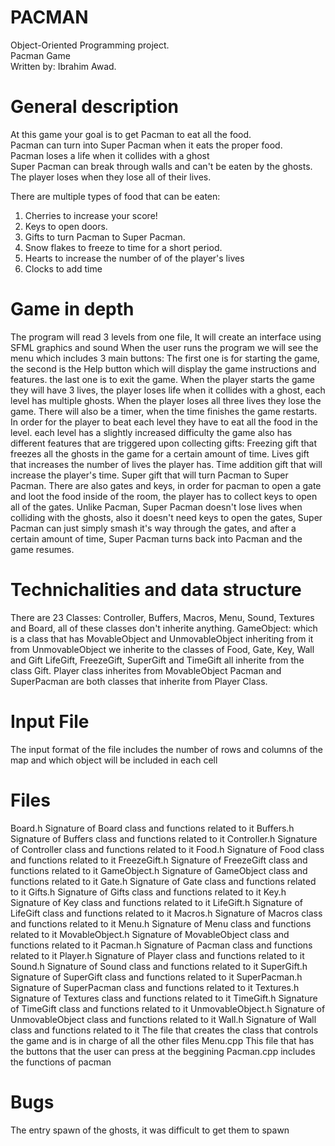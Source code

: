 # PACMAN
Object-Oriented Programming project.<br />
Pacman Game<br />
Written by: Ibrahim Awad.<br />

# General description
At this game your goal is to get Pacman to eat all the food.<br />
Pacman can turn into Super Pacman when it eats the proper food.<br />
Pacman loses a life when it collides with a ghost<br />
Super Pacman can break through walls and can't be eaten by the ghosts.<br />
The player loses when they lose all of their lives.<br />

There are multiple types of food that can be eaten:
1) Cherries to increase your score!
2) Keys to open doors.
3) Gifts to turn Pacman to Super Pacman.
4) Snow flakes to freeze to time for a short period.
5) Hearts to increase the number of of the player's lives
6) Clocks to add time

# Game in depth
The program will read 3 levels from one file, 
It will create an interface using SFML graphics and sound
When the user runs the program we will see the menu which includes
3 main buttons:
The first one is for starting the game, the second is the Help button 
which will display the game instructions and features.
the last one is to exit the game.
When the player starts the game they will have 3 lives, the player loses life 
when it collides with a ghost, each level has multiple ghosts. When the player 
loses all three lives they lose the game.
There will also be a timer, when the time finishes the game restarts.
In order for the player to beat each level they have to eat all the food in the 
level. 
each level has a slightly increased difficulty
the game also has different features that are triggered upon collecting gifts:
Freezing gift that freezes all the ghosts in the game for a certain amount of time.
Lives gift that increases the number of lives the player has.
Time addition gift that will increase the player's time.
Super gift that will turn Pacman to Super Pacman.
There are also gates and keys, in order for pacman to open a gate and loot the food
inside of the room, the player has to collect keys to open all of the gates.
Unlike Pacman, Super Pacman doesn't lose lives when colliding with the ghosts,
also it doesn't need keys to open the gates, Super Pacman can just simply smash it's
way through the gates, and after a certain amount of time, Super Pacman turns back into
Pacman and the game resumes.

# Technichalities and data structure
There are 23 Classes:
Controller, Buffers, Macros, Menu, Sound, Textures and Board, all of these classes don't
inherite anything.
GameObject: which is a class that has MovableObject and UnmovableObject inheriting from it
from UnmovableObject we inherite to the classes of Food, Gate, Key, Wall and Gift 
LifeGift, FreezeGift, SuperGift and TimeGift all inherite from the class Gift.
Player class inherites from MovableObject
Pacman and SuperPacman are both classes that inherite from Player Class.



# Input File
    
The input format of the file includes the number of rows and columns of the map
and which object will be included in each cell

# Files
Board.h
Signature of Board class and functions related to it
Buffers.h
Signature of Buffers class and functions related to it
Controller.h
Signature of Controller class and functions related to it
Food.h
Signature of Food class and functions related to it
FreezeGift.h
Signature of FreezeGift class and functions related to it
GameObject.h
Signature of GameObject class and functions related to it
Gate.h
Signature of Gate class and functions related to it
Gifts.h
Signature of Gifts class and functions related to it
Key.h
Signature of Key class and functions related to it
LifeGift.h
Signature of LifeGift class and functions related to it
Macros.h
Signature of Macros class and functions related to it
Menu.h
Signature of Menu class and functions related to it
MovableObject.h
Signature of MovableObject class and functions related to it
Pacman.h
Signature of Pacman class and functions related to it
Player.h
Signature of Player class and functions related to it
Sound.h
Signature of Sound class and functions related to it
SuperGift.h
Signature of SuperGift class and functions related to it
SuperPacman.h
Signature of SuperPacman class and functions related to it
Textures.h
Signature of Textures class and functions related to it
TimeGift.h
Signature of TimeGift class and functions related to it
UnmovableObject.h
Signature of UnmovableObject class and functions related to it
Wall.h
Signature of Wall class and functions related to it
The file that creates the class that controls the game and is in charge of all the other files
Menu.cpp
This file that has the buttons that the user can press at the beggining
Pacman.cpp
includes the functions of pacman

# Bugs
The entry spawn of the ghosts, it was difficult to get them to spawn
